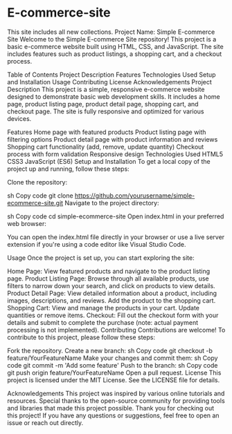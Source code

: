 # E-commerce-site
This site includes all new collections.
Project Name: Simple E-commerce Site
Welcome to the Simple E-commerce Site repository! This project is a basic e-commerce website built using HTML, CSS, and JavaScript. The site includes features such as product listings, a shopping cart, and a checkout process.

Table of Contents
Project Description
Features
Technologies Used
Setup and Installation
Usage
Contributing
License
Acknowledgements
Project Description
This project is a simple, responsive e-commerce website designed to demonstrate basic web development skills. It includes a home page, product listing page, product detail page, shopping cart, and checkout page. The site is fully responsive and optimized for various devices.

Features
Home page with featured products
Product listing page with filtering options
Product detail page with product information and reviews
Shopping cart functionality (add, remove, update quantity)
Checkout process with form validation
Responsive design
Technologies Used
HTML5
CSS3
JavaScript (ES6)
Setup and Installation
To get a local copy of the project up and running, follow these steps:

Clone the repository:

sh
Copy code
git clone https://github.com/yourusername/simple-ecommerce-site.git
Navigate to the project directory:

sh
Copy code
cd simple-ecommerce-site
Open index.html in your preferred web browser:

You can open the index.html file directly in your browser or use a live server extension if you're using a code editor like Visual Studio Code.

Usage
Once the project is set up, you can start exploring the site:

Home Page: View featured products and navigate to the product listing page.
Product Listing Page: Browse through all available products, use filters to narrow down your search, and click on products to view details.
Product Detail Page: View detailed information about a product, including images, descriptions, and reviews. Add the product to the shopping cart.
Shopping Cart: View and manage the products in your cart. Update quantities or remove items.
Checkout: Fill out the checkout form with your details and submit to complete the purchase (note: actual payment processing is not implemented).
Contributing
Contributions are welcome! To contribute to this project, please follow these steps:

Fork the repository.
Create a new branch:
sh
Copy code
git checkout -b feature/YourFeatureName
Make your changes and commit them:
sh
Copy code
git commit -m 'Add some feature'
Push to the branch:
sh
Copy code
git push origin feature/YourFeatureName
Open a pull request.
License
This project is licensed under the MIT License. See the LICENSE file for details.

Acknowledgements
This project was inspired by various online tutorials and resources.
Special thanks to the open-source community for providing tools and libraries that made this project possible.
Thank you for checking out this project! If you have any questions or suggestions, feel free to open an issue or reach out directly.
